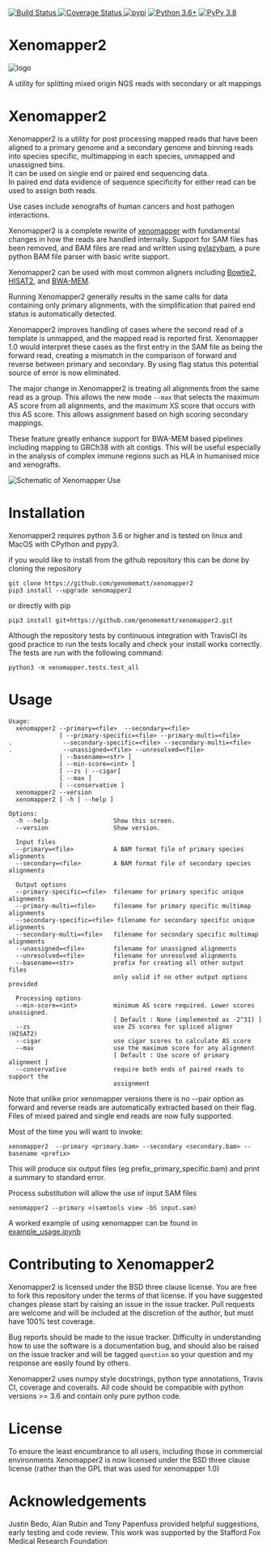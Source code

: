 [![Build Status](https://travis-ci.com/genomematt/xenomapper2.svg?branch=master)
](https://travis-ci.com/genomematt/xenomapper2)
[![Coverage Status](https://coveralls.io/repos/genomematt/xenomapper/badge.svg)
](https://coveralls.io/r/genomematt/xenomapper2)
[![pypi](https://img.shields.io/pypi/v/xenomapper2.svg)](https://pypi.python.org/pypi/xenomapper2/)
[![Python 3.6+](https://img.shields.io/badge/python-3.6+-blue.svg)](https://www.python.org/downloads/)
[![PyPy 3.8](https://img.shields.io/badge/PyPy-3.8-brightgreen)](https://www.pypy.org)

# Xenomapper2
![logo](/logo.png "logo")

A utility for splitting mixed origin NGS reads with secondary or alt mappings

Xenomapper2
==========

Xenomapper2 is a utility for post processing mapped reads that have been aligned to a primary genome and a secondary 
genome and binning reads into species specific, multimapping in each species, unmapped and unassigned bins.  
It can be used on single end or paired end sequencing data.  
In paired end data evidence of sequence specificity for either read can be used to assign both reads.

Use cases include xenografts of human cancers and host pathogen interactions.

Xenomapper2 is a complete rewrite of [xenomapper](https://github.com/genomematt/xenomapper) with fundamental changes in 
how the reads are handled internally.
Support for SAM files has been removed, and BAM files are read and written using 
[pylazybam](https://github.com/genomematt/pylazybam), a pure python BAM file parser with basic write support.

Xenomapper2 can be used with most common aligners including 
[Bowtie2](http://bowtie-bio.sourceforge.net/bowtie2/index.shtml), 
[HISAT2](https://ccb.jhu.edu/software/hisat2/), and 
[BWA-MEM](https://github.com/lh3/bwa).

Running Xenomapper2 generally results in the same calls for data containing only primary alignments, with the 
simplification that paired end status is automatically detected.

Xenomapper2 improves handling of cases where the second read of a template is unmapped, and the mapped read is reported 
first. Xenomapper 1.0 would interpret these cases as the first entry in the SAM file as being the forward read, 
creating a mismatch in the comparison of forward and reverse between primary and secondary. By using flag status this 
potential source of error is now eliminated.

The major change in Xenomapper2 is treating all alignments from the same read as a group. This allows the new mode 
`--max` that selects the maximum AS score from all alignments, and the maximum XS score that occurs with this AS score.
This allows assignment based on high scoring secondary mappings.

These feature greatly enhance support for BWA-MEM based pipelines including mapping to GRCh38 with alt contigs. This
will be useful especially in the analysis of complex immune regions such as HLA in humanised mice and xenografts.

![Schematic of Xenomapper Use](/schematic.jpg "Schematic of Xenomapper Use")

Installation
============
Xenomapper2 requires python 3.6 or higher and is tested on linux and MacOS with CPython and pypy3.

<!--Installing from the Python Package Index with pip is the easiest option:

    pip3 install xenomapper2
    
Alternatively -->if you would like to install from the github repository this can be done by cloning the repository

    git clone https://github.com/genomematt/xenomapper2
    pip3 install --upgrade xenomapper2
    
or directly with pip

    pip3 install git+https://github.com/genomematt/xenomapper2.git
	
Although the repository tests by continuous integration with TravisCI its good practice to run the tests locally and 
check your install works correctly.  The tests are run with the following command:

    python3 -m xenomapper.tests.test_all

Usage
=====

    Usage:
      xenomapper2 --primary=<file>  --secondary=<file>
                  [ --primary-specific=<file> --primary-multi=<file>
    .              --secondary-specific=<file> --secondary-multi=<file>
    .              --unassigned=<file> --unresolved=<file>
                  | --basename=<str> ]
                  [ --min-score=<int> ]
                  [ --zs | --cigar]
                  [ --max ]
                  [ --conservative ]
      xenomapper2 --version
      xenomapper2 [ -h | --help ]
    
    Options:
      -h --help                  Show this screen.
      --version                  Show version.
    
      Input files
      --primary=<file>           A BAM format file of primary species alignments
      --secondary=<file>         A BAM format file of secondary species alignments
    
      Output options
      --primary-specific=<file>  filename for primary specific unique alignments
      --primary-multi=<file>     filename for primary specific multimap alignments
      --secondary-specific=<file> filename for secondary specific unique alignments
      --secondary-multi=<file>   filename for secondary specific multimap alignments
      --unassigned=<file>        filename for unassigned alignments
      --unresolved=<file>        filename for unresolved alignments
      --basename=<str>           prefix for creating all other output files
                                 only valid if no other output options provided
    
      Processing options
      --min-score=<int>          minimum AS score required. Lower scores unassigned.
                                 [ Default : None (implemented as -2^31) ]
      --zs                       use ZS scores for spliced aligner (HISAT2)
      --cigar                    use cigar scores to calculate AS score
      --max                      use the maximum score for any alignment
                                 [ Default : Use score of primary alignment ]
      --conservative             require both ends of paired reads to support the
                                 assignment

Note that unlike prior xenomapper versions there is no --pair option as forward
and reverse reads are automatically extracted based on their flag. Files of
mixed paired and single end reads are now fully supported.

Most of the time you will want to invoke:

    xenomapper2  --primary <primary.bam> --secondary <secondary.bam> --basename <prefix>
    
This will produce six output files (eg prefix_primary_specific.bam) and print a summary to standard error.

Process substitution will allow the use of input SAM files

    xenomapper2 --primary <(samtools view -bS input.sam)
     
A worked example of using xenomapper can be found in [example_usage.ipynb](example_usage.ipynb)

Contributing to Xenomapper2
=========================
Xenomapper2 is licensed under the BSD three clause license.  You are free to fork this repository under the terms of 
that license.  If you have suggested changes please start by raising an issue in the issue tracker.  Pull requests are 
welcome and will be included at the discretion of the author, but must have 100% test coverage.

Bug reports should be made to the issue tracker.  Difficulty in understanding how to use the software is a documentation
 bug, and should also be raised on the issue tracker and will be tagged `question` so your question and my response are 
easily found by others.

Xenomapper2 uses numpy style docstrings, python type annotations, Travis CI, coverage and coveralls. All code should be
compatible with python versions >= 3.6 and contain only pure python code.

License
=======
To ensure the least encumbrance to all users, including those in commercial environments Xenomapper2 is now licensed 
under the BSD three clause license (rather than the GPL that was used for xenomapper 1.0)

Acknowledgements
================
Justin Bedo, Alan Rubin and Tony Papenfuss provided helpful suggestions, early testing and code review.
This work was supported by the Stafford Fox Medical Research Foundation
